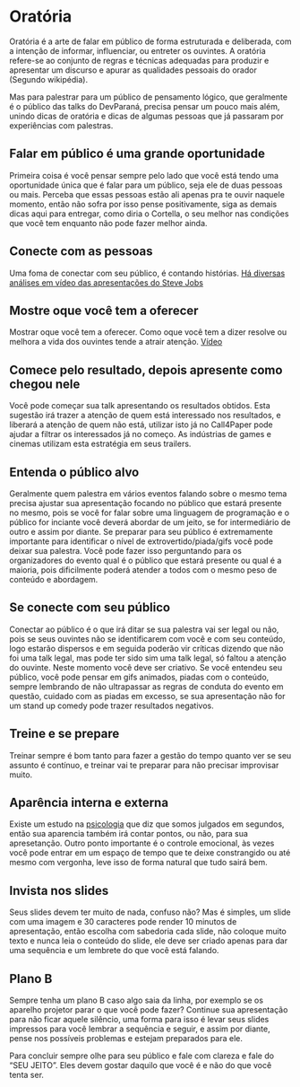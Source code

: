 # Oratória

Oratória é a arte de falar em público de forma estruturada e deliberada, com a intenção de informar, influenciar, ou entreter os ouvintes. A oratória refere-se ao conjunto de regras e técnicas adequadas para produzir e apresentar um discurso e apurar as qualidades pessoais do orador (Segundo wikipédia).

Mas para palestrar para um público de pensamento lógico, que geralmente é o público das talks do DevParaná, precisa pensar um pouco mais além, unindo dicas de oratória e dicas de algumas pessoas que já passaram por experiências com palestras.

## Falar em público é uma grande oportunidade

Primeira coisa é você pensar sempre pelo lado que você está tendo uma oportunidade única que é falar para um público, seja ele de duas pessoas ou mais. Perceba que essas pessoas estão ali apenas pra te ouvir naquele momento, então não sofra por isso pense positivamente, siga as demais dicas aqui para entregar, como diria o Cortella, o seu melhor nas condições que você tem enquanto não pode fazer melhor ainda.


## Conecte com as pessoas
Uma foma de conectar com seu público, é contando histórias. [Há diversas análises em vídeo das apresentações do Steve Jobs](https://www.youtube.com/watch?v=h8eB9FOADdU)


## Mostre oque você tem a oferecer
Mostrar oque você tem a oferecer. Como oque você tem a dizer resolve ou melhora a vida dos ouvintes tende a atrair atenção. [Vídeo](https://www.youtube.com/watch?v=0IcNE1nWEt4)


## Comece pelo resultado, depois apresente como chegou nele
Você pode começar sua talk apresentando os resultados obtidos. Esta sugestão irá trazer a atenção de quem está interessado nos resultados, e liberará a atenção de quem não está, utilizar isto já no Call4Paper pode ajudar a filtrar os interessados já no começo. As indústrias de games e cinemas utilizam esta estratégia em seus trailers.


## Entenda o público alvo

Geralmente quem palestra em vários eventos falando sobre o mesmo tema precisa ajustar sua apresentação focando no público que estará presente no mesmo, pois se você for falar sobre uma linguagem de programação e o público for inciante você deverá abordar de um jeito, se for intermediário de outro e assim por diante. Se preparar para seu público é extremamente importante para identificar o nível de extrovertido/piada/gifs você pode deixar sua palestra.
Você pode fazer isso perguntando para os organizadores do evento qual é o público que estará presente ou qual é a maioria, pois dificilmente poderá atender a todos com o mesmo peso de conteúdo e abordagem.

## Se conecte com seu público

Conectar ao público é o que irá ditar se sua palestra vai ser legal ou não, pois se seus ouvintes não se identificarem com você e com seu conteúdo, logo estarão dispersos e em seguida poderão vir críticas dizendo que não foi uma talk legal, mas pode ter sido sim uma talk legal, só faltou a atenção do ouvinte. Neste momento você deve ser criativo. Se você entendeu seu público, você pode pensar em gifs animados, piadas com o conteúdo, sempre lembrando de não ultrapassar as regras de conduta do evento em questão, cuidado com as piadas em excesso, se sua apresentação não for um stand up comedy pode trazer resultados negativos.

## Treine e se prepare

Treinar sempre é bom tanto para fazer a gestão do tempo quanto ver se seu assunto é contínuo, e treinar vai te preparar para não precisar improvisar muito.

## Aparência interna e externa

Existe um estudo na [psicologia](https://jornaldoempreendedor.com.br/destaques/inspiracao/psicologa-de-harvard-diz-que-as-pessoas-julgam-voce-em-segundos-por-esses-criterios/) que diz que somos julgados em segundos, então sua aparencia também irá contar pontos, ou não, para sua apresetanção. Outro ponto importante é o controle emocional, às vezes você pode entrar em um espaço de tempo que te deixe constrangido ou até mesmo com vergonha, leve isso de forma natural que tudo sairá bem.

## Invista nos slides

Seus slides devem ter muito de nada, confuso não? Mas é simples, um slide com uma imagem e 30 caracteres pode render 10 minutos de apresentação, então escolha com sabedoria cada slide, não coloque muito texto e nunca leia o conteúdo do slide, ele deve ser criado apenas para dar uma sequência e um lembrete do que você está falando.

## Plano B

Sempre tenha um plano B caso algo saia da linha, por exemplo se os aparelho projetor parar o que você pode fazer? Continue sua apresentação para não ficar aquele silêncio, uma forma para isso é levar seus slides impressos para você lembrar a sequência e seguir, e assim por diante, pense nos possíveis problemas e estejam preparados para ele.


Para concluir sempre olhe para seu público e fale com clareza e fale do “SEU JEITO”. Eles devem gostar daquilo que você é e não do que você tenta ser.
